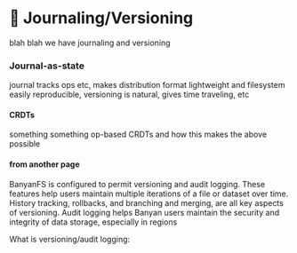 # 📒 Journaling/Versioning

blah blah we have journaling and versioning

### Journal-as-state

journal tracks ops etc, makes distribution format lightweight and filesystem easily reproducible, versioning is natural, gives time traveling, etc

#### CRDTs

something something op-based CRDTs and how this makes the above possible



#### from another page



BanyanFS is configured to permit versioning and audit logging. These features help users maintain multiple iterations of a file or dataset over time. History tracking, rollbacks, and branching and merging, are all key aspects of versioning. Audit logging helps Banyan users maintain the security and integrity of data storage, especially in regions&#x20;

What is versioning/audit logging:&#x20;
